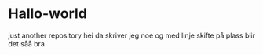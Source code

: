 # Hallo-world
just another repository
hei da skriver jeg noe og med linje skifte
på plass blir det såå bra
